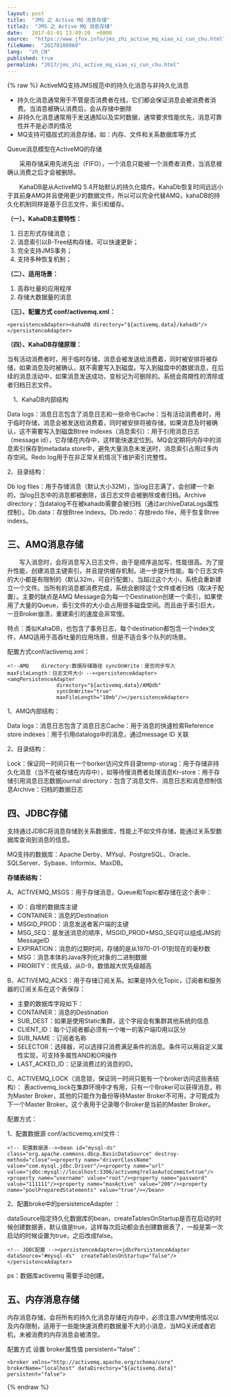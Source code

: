 ```yaml
---
layout: post
title:  "JMS 之 Active MQ 消息存储"
title2:  "JMS 之 Active MQ 消息存储"
date:   2017-01-01 23:49:20  +0800
source:  "https://www.jfox.info/jms_zhi_active_mq_xiao_xi_cun_chu.html"
fileName:  "20170100860"
lang:  "zh_CN"
published: true
permalink: "2017/jms_zhi_active_mq_xiao_xi_cun_chu.html"
---
```

{% raw %}
ActiveMQ支持JMS规范中的持久化消息与非持久化消息

- 持久化消息通常用于不管是否消费者在线，它们都会保证消息会被消费者消费。当消息被确认消费后，会从存储中删除
- 非持久化消息通常用于发送通知以及实时数据，通常要求性能优先，消息可靠性并不是必须的情况
- MQ支持可插拔式的消息存储，如：内存、文件和关系数据库等方式

Queue消息模型在ActiveMQ的存储

　　采用存储采用先进先出（FIFO），一个消息只能被一个消费者消费，当消息被确认消费之后才会被删除。

　　KahaDB是从ActiveMQ 5.4开始默认的持久化插件。KahaDb恢复时间远远小于其前身AMQ并且使用更少的数据文件，所以可以完全代替AMQ，kahaDB的持久化机制同样是基于日志文件，索引和缓存。

**（一）、KahaDB主要特性：**

1. 日志形式存储消息；
2. 消息索引以B-Tree结构存储，可以快速更新；
3. 完全支持JMS事务；
4. 支持多种恢复机制；

**（二）、适用场景：**

1. 高吞吐量的应用程序
2. 存储大数据量的消息

**（三）、配置方式 conf/activemq.xml：**

    <persistenceAdapter><kahaDB directory="${activemq.data}/kahadb"/></persistenceAdapter>

**（四）、KahaDB存储原理：**

 当有活动消费者时，用于临时存储，消息会被发送给消费着，同时被安排将被存储，如果消息及时被确认，就不需要写入到磁盘。写入到磁盘中的数据消息，在后续的消息活动中，如果消息发送成功，变标记为可删除的。系统会周期性的清除或者归档日志文件。

　1、KahaDB内部结构

Data logs：消息日志包含了消息日志和一些命令Cache：当有活动消费者时，用于临时存储，消息会被发送给消费着，同时被安排将被存储，如果消息及时被确认，这不需要写入到磁盘Btree indexes（消息索引）：用于引用消息日志（message id），它存储在内存中，这样能快速定位到。MQ会定期将内存中的消息索引保存到metadata store中，避免大量消息未发送时，消息索引占用过多内存空间。Redo log用于在非正常关机情况下维护索引完整性。

2、目录结构：

Db log files：用于存储消息（默认大小32M），当log日志满了，会创建一个新的，当log日志中的消息都被删除，该日志文件会被删除或者归档。Archive directory：当datalog不在被kahadb需要会被归档（通过archiveDataLogs属性控制）。Db.data：存放Btree indexs。Db.redo：存放redo file，用于恢复Btree indexs。

## 三、AMQ消息存储

　　写入消息时，会将消息写入日志文件，由于是顺序追加写，性能很高。为了提升性能，创建消息主键索引，并且提供缓存机制，进一步提升性能。每个日志文件的大小都是有限制的（默认32m，可自行配置）。当超过这个大小，系统会重新建立一个文件。当所有的消息都消费完成，系统会删除这个文件或者归档（取决于配置）。主要的缺点是AMQ Message会为每一个Destination创建一个索引，如果使用了大量的Queue，索引文件的大小会占用很多磁盘空间。而且由于索引巨大，一旦Broker崩溃，重建索引的速度会非常慢。

特点：类似KahaDB，也包含了事务日志，每个destination都包含一个index文件，AMQ适用于高吞吐量的应用场景，但是不适合多个队列的场景。

 配置方式conf/activemq.xml：

    <!--AMQ    directory:数据存储路径 syncOnWrite：是否同步写入  maxFileLength：日志文件大小 --><persistenceAdapter><amqPersistenceAdapter
                    directory="${activemq.data}/AMQdb"
                    syncOnWrite="true"
                    maxFileLength="10mb"/></persistenceAdapter>

1、AMQ内部结构：

Data logs：消息日志包含了消息日志Cache：用于消息的快速检索Reference store indexes：用于引用datalogs中的消息，通过message ID 关联

2、目录结构：

Lock：保证同一时间只有一个borker访问文件目录temp-storag：用于存储非持久化消息（当不在被存储在内存中），如等待慢消费者处理消息Kr-store：用于存储引用消息日志数据journal directory：包含了消息文件、消息日志和消息控制信息Archive：归档的数据日志

## 四、JDBC存储

支持通过JDBC将消息存储到关系数据库，性能上不如文件存储，能通过关系型数据库查询到消息的信息。

MQ支持的数据库：Apache Derby、MYsql、PostgreSQL、Oracle、SQLServer、Sybase、Informix、MaxDB。

**存储表结构：**

A、ACTIVEMQ_MSGS：用于存储消息，Queue和Topic都存储在这个表中：

- ID：自增的数据库主键
- CONTAINER：消息的Destination
- MSGID_PROD：消息发送者客户端的主键
- MSG_SEQ：是发送消息的顺序，MSGID_PROD+MSG_SEQ可以组成JMS的MessageID
- EXPIRATION：消息的过期时间，存储的是从1970-01-01到现在的毫秒数
- MSG：消息本体的Java序列化对象的二进制数据
- PRIORITY：优先级，从0-9，数值越大优先级越高

B、ACTIVEMQ_ACKS：用于存储订阅关系。如果是持久化Topic，订阅者和服务器的订阅关系在这个表保存：

- 主要的数据库字段如下：
- CONTAINER：消息的Destination
- SUB_DEST：如果是使用Static集群，这个字段会有集群其他系统的信息
- CLIENT_ID：每个订阅者都必须有一个唯一的客户端ID用以区分
- SUB_NAME：订阅者名称
- SELECTOR：选择器，可以选择只消费满足条件的消息。条件可以用自定义属性实现，可支持多属性AND和OR操作
- LAST_ACKED_ID：记录消费过的消息的ID。

C、ACTIVEMQ_LOCK（消息锁，保证同一时间只能有一个broker访问这些表结构）： 表activemq_lock在集群环境中才有用，只有一个Broker可以获得消息，称为Master Broker，其他的只能作为备份等待Master Broker不可用，才可能成为下一个Master Broker。这个表用于记录哪个Broker是当前的Master Broker。

配置方式：

1、配置数据源 conf/acticvemq.xml文件：

    <!-- 配置数据源--><bean id="mysql-ds" class="org.apache.commons.dbcp.BasicDataSource" destroy-method="close"><property name="driverClassName" value="com.mysql.jdbc.Driver"/><property name="url" value="jdbc:mysql://localhost:3306/activemq?relaxAutoCommit=true"/><property name="username" value="root"/><property name="password" value="111111"/><property name="maxActive" value="200"/><property name="poolPreparedStatements" value="true"/></bean>

2、配置broke中的persistenceAdapter ：

dataSource指定持久化数据库的bean，createTablesOnStartup是否在启动的时候创建数据表，默认值是true，这样每次启动都会去创建数据表了，一般是第一次启动的时候设置为true，之后改成false。

    <!-- JDBC配置 --><persistenceAdapter><jdbcPersistenceAdapter dataSource="#mysql-ds"  createTablesOnStartup="false"/></persistenceAdapter>

ps：数据库activemq 需要手动创建。

## 五、内存消息存储

内存消息存储，会将所有的持久化消息存储在内存中，必须注意JVM使用情况以及内存限制，适用于一些能快速消费的数据量不大的小消息，当MQ关闭或者宕机，未被消费的内存消息会被清空。

配置方式 设置 broker属性值 persistent=”false”：

    <broker xmlns="http://activemq.apache.org/schema/core" brokerName="localhost" dataDirectory="${activemq.data}" persistent="false">
{% endraw %}
